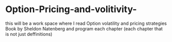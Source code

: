 # Option-Pricing-and-volitivity-
this will be a work space where I read Option volatility and pricing strategies Book by Sheldon Natenberg and program each chapter (each chapter that is not just deffinitions)

